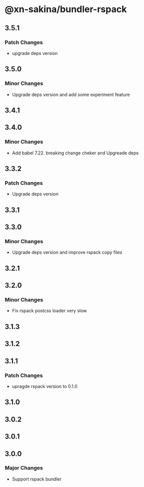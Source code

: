 # @xn-sakina/bundler-rspack

## 3.5.1

### Patch Changes

- upgrade deps version

## 3.5.0

### Minor Changes

- Upgrade deps version and add some experiment feature

## 3.4.1

## 3.4.0

### Minor Changes

- Add babel 7.22. breaking change cheker and Upgreade deps

## 3.3.2

### Patch Changes

- Upgrade deps version

## 3.3.1

## 3.3.0

### Minor Changes

- Upgrade deps version and improve rspack copy files

## 3.2.1

## 3.2.0

### Minor Changes

- Fix rspack postcss loader very slow

## 3.1.3

## 3.1.2

## 3.1.1

### Patch Changes

- upragde rspack version to 0.1.0

## 3.1.0

## 3.0.2

## 3.0.1

## 3.0.0

### Major Changes

- Support rspack bundler
